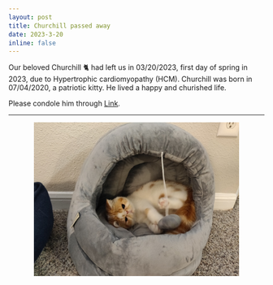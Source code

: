 ```yaml
---
layout: post
title: Churchill passed away
date: 2023-3-20
inline: false
---
```


Our beloved Churchill :cat2: had left us in 03/20/2023, first day of spring in 2023, due to Hypertrophic cardiomyopathy (HCM). Churchill was born in 07/04/2020, a patriotic kitty. He lived a happy and churished life.

Please condole him through [Link](https://churchillcat.github.io).

***

<!-- ![Lucky photo in pets shopping mart](/assets/img/lucky.jpeg) -->
<p align="center">
    <img src="/assets/img/churchill.jpg"  width="80%" height="80%">
</p>